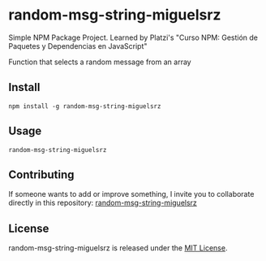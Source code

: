 # random-msg-string-miguelsrz

Simple NPM Package Project. Learned by Platzi's "Curso NPM: Gestión de Paquetes y Dependencias en JavaScript"

Function that selects a random message from an array

## Install

```npm
npm install -g random-msg-string-miguelsrz
```

## Usage

```
random-msg-string-miguelsrz
```

## Contributing
If someone wants to add or improve something, I invite you to collaborate directly in this repository: [random-msg-string-miguelsrz](https://github.com/miguelsrz/random-string-msg-miguelsrz)

## License
random-msg-string-miguelsrz is released under the [MIT License](https://opensource.org/license/mit).